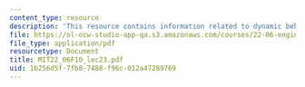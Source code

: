```yaml
---
content_type: resource
description: 'This resource contains information related to dynamic behaviour of BWR. '
file: https://ol-ocw-studio-app-qa.s3.amazonaws.com/courses/22-06-engineering-of-nuclear-systems-fall-2010/1b256d5f7fb87488f96c012a47289769_MIT22_06F10_lec23.pdf
file_type: application/pdf
resourcetype: Document
title: MIT22_06F10_lec23.pdf
uid: 1b256d5f-7fb8-7488-f96c-012a47289769
---
```

